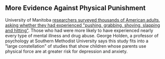 
## More Evidence Against Physical Punishment

University of Manitoba [researchers surveyed thousands of American adults, asking whether they had experienced "pushing, grabbing, shoving, slapping and hitting"](http://healthland.time.com/2012/07/02/physical-punishment-increases-your-kids-risk-of-mental-illness/#ixzz2ZW4oeAHq). Those who had were more likely to have experienced nearly every type of mental illness and drug abuse. George Holden, a professor of psychology at Southern Methodist University says this study fits into a "large constellation" of studies that show children whose parents use physical force are at greater risk for depression and anxiety.


